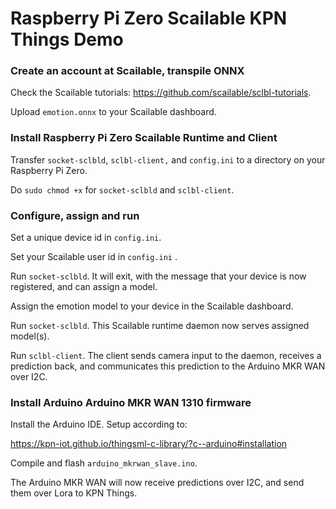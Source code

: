 

# Raspberry Pi Zero Scailable KPN Things Demo

### Create an account at Scailable, transpile ONNX

Check the Scailable tutorials: https://github.com/scailable/sclbl-tutorials.

Upload `emotion.onnx` to your Scailable dashboard.

### Install Raspberry Pi Zero Scailable Runtime and Client

Transfer `socket-sclbld`, `sclbl-client,` and `config.ini` to a directory on your Raspberry Pi Zero.

Do `sudo chmod +x` for `socket-sclbld` and `sclbl-client`.

### Configure, assign and run

Set a unique device id in `config.ini`. 

Set your Scailable user id in `config.ini` .

Run `socket-sclbld`. It will exit, with the message that your device is now registered, and can assign a model.

Assign the emotion model to your device in the Scailable dashboard.

Run `socket-sclbld`. This Scailable runtime daemon now serves assigned model(s).

Run `sclbl-client`. The client sends camera input to the daemon, receives a prediction back, and communicates this prediction to the Arduino MKR WAN over I2C.

### Install Arduino Arduino MKR WAN 1310 firmware

Install the Arduino IDE. Setup according to:

https://kpn-iot.github.io/thingsml-c-library/?c--arduino#installation

Compile and flash `arduino_mkrwan_slave.ino`.

The Arduino MKR WAN will now receive predictions over I2C, and send them over Lora to KPN Things.

